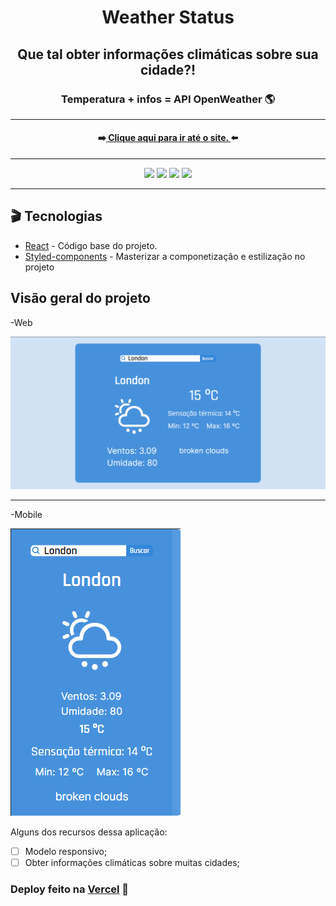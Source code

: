 <h1 align="center">Weather Status</h1>
<h2 align="center" >Que tal obter informações climáticas sobre sua cidade?!</h2>
<h3 align="center">Temperatura + infos = API OpenWeather 🌎</h3>
<hr />

<h4 align="center">➡️<a target="_blank" href="https://weatherstack-six.vercel.app/"> Clique aqui para ir até o site. </a>⬅️</h4>
<hr/>

<div align="center">
<img src="https://img.shields.io/badge/npm-7.19.1-green" />
<img src="https://img.shields.io/badge/node-14.17.1-green" />
<img src="https://img.shields.io/badge/react-17.0.2-9cf" />
<img src="https://img.shields.io/badge/styledComponents-5.2.3-9cf" />
</div>
<hr/>

<h2> 🎬 Tecnologias</h2>

<ul>
  <li><a target="_blank" href="https://reactjs.org/" >React</a> - Código base do projeto.</li>
  <li><a target="_blank" href="https://styled-components.com/" >Styled-components</a> - Masterizar a componetização e estilização no projeto</li>
</ul>

<h2>Visão geral do projeto</h2>

-Web

<img src="./screenshots/weatherstatus.png">

<hr/>

-Mobile

<img src="./screenshots/weatherstatusmobile.png">

<p>Alguns dos recursos dessa aplicação:</p>

-   [ ] Modelo responsivo;
-   [ ] Obter informações climáticas sobre muitas cidades;

<h3>Deploy feito na <a href="https://vercel.com/new?utm_source=github&utm_medium=readme&utm_campaign=next-example">Vercel</a> 🖤</h3>


